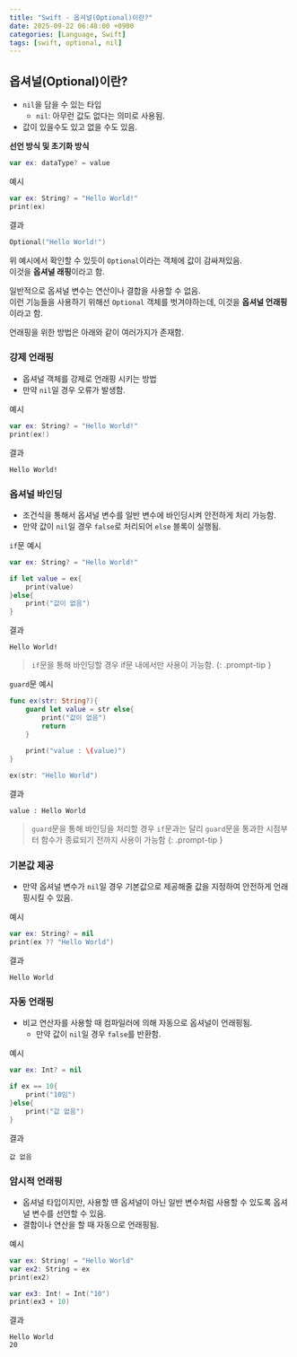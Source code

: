 ```yaml
---
title: "Swift - 옵셔널(Optional)이란?"
date: 2025-09-22 06:48:00 +0900
categories: [Language, Swift]
tags: [swift, optional, nil]
---
```


## **옵셔널(Optional)이란?**
- `nil`을 담을 수 있는 타입
  - `nil`: 아무런 값도 없다는 의미로 사용됨.
- 값이 있을수도 있고 없을 수도 있음.

**선언 방식 및 초기화 방식**
```swift
var ex: dataType? = value
```

예시
```swift
var ex: String? = "Hello World!"
print(ex)
```

결과
```swift
Optional("Hello World!")
```

위 예시에서 확인할 수 있듯이 `Optional`이라는 객체에 값이 감싸져있음.<br>
이것을 **옵셔널 래핑**이라고 함.

일반적으로 옵셔널 변수는 연산이나 결합을 사용할 수 없음.<br>
이런 기능들을 사용하기 위해선 `Optional` 객체를 벗겨야하는데, 이것을 **옵셔널 언래핑**이라고 함.

언래핑을 위한 방법은 아래와 같이 여러가지가 존재함.

### **강제 언래핑**
- 옵셔널 객체를 강제로 언래핑 시키는 방법
- 만약 `nil`일 경우 오류가 발생함.

예시
```swift
var ex: String? = "Hello World!"
print(ex!)
```

결과
```
Hello World!
```

### **옵셔널 바인딩**
- 조건식을 통해서 옵셔널 변수를 일반 변수에 바인딩시켜 안전하게 처리 가능함.
- 만약 값이 `nil`일 경우 `false`로 처리되어 `else` 블록이 실행됨.

`if`문 예시
```swift
var ex: String? = "Hello World!"

if let value = ex{
    print(value)
}else{
    print("값이 없음")
}
```

결과
```
Hello World!
```

> `if`문을 통해 바인딩할 경우 if문 내에서만 사용이 가능함.
{: .prompt-tip }

`guard`문 예시
```swift
func ex(str: String?){
    guard let value = str else{
        print("값이 없음")
        return
    }
    
    print("value : \(value)")
}

ex(str: "Hello World")
```

결과
```
value : Hello World
```

> `guard`문을 통해 바인딩을 처리할 경우 `if`문과는 달리 `guard`문을 통과한 시점부터 함수가 종료되기 전까지 사용이 가능함
{: .prompt-tip }

### **기본값 제공**
- 만약 옵셔널 변수가 `nil`일 경우 기본값으로 제공해줄 값을 지정하여 안전하게 언래핑시킬 수 있음.

예시
```swift
var ex: String? = nil
print(ex ?? "Hello World")
```

결과
```
Hello World
```

### **자동 언래핑**
- 비교 연산자를 사용할 때 컴파일러에 의해 자동으로 옵셔널이 언래핑됨.
  - 만약 값이 `nil`일 경우 `false`를 반환함.

예시
```swift
var ex: Int? = nil

if ex == 10{
    print("10임")
}else{
    print("값 없음")
}
```

결과
```
값 없음
```

### **암시적 언래핑**
- 옵셔널 타입이지만, 사용할 떈 옵셔널이 아닌 일반 변수처럼 사용할 수 있도록 옵셔널 변수를 선언할 수 있음.
- 결합이나 연산을 할 때 자동으로 언래핑됨.

예시
```swift
var ex: String! = "Hello World"
var ex2: String = ex
print(ex2)

var ex3: Int! = Int("10")
print(ex3 + 10)
```

결과
```
Hello World
20
```